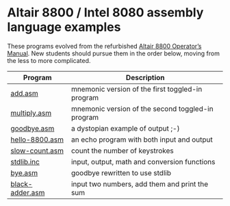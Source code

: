 # Altair 8800 / Intel 8080 assembly language examples

These programs evolved from the refurbished [Altair 8800 Operator’s
Manual](https://ubuntourist.codeberg.page/Altair-8800/). New students
should pursue them in the order below, moving from the less to more
complicated.

Program                            | Description
---------------------------------- | -------------------------------------------------
[add.asm](add.asm)                 | mnemonic version of the first toggled-in program
[multiply.asm](multiply.asm)       | mnemonic version of the second toggled-in program
[goodbye.asm](goodbye.asm)         | a dystopian example of output ;-)
[hello-8800.asm](hello-8800.asm)   | an echo program with both input and output
[slow-count.asm](slow-count.asm)   | count the number of keystrokes
[stdlib.inc](stdlib.inc)           | input, output, math and conversion functions
[bye.asm](bye.asm)                 | goodbye rewritten to use stdlib
[black-adder.asm](black-adder.asm) | input two numbers, add them and print the sum
